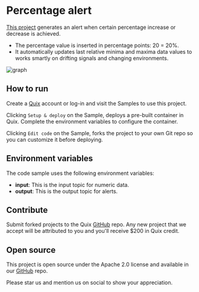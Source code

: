 # Percentage alert

[This project](https://github.com/quixio/quix-samples/tree/main/python/transformations/Percentage-Alert) generates an alert when certain percentage increase or decrease is achieved. 
- The percentage value is inserted in percentage points: 20 = 20%.
- It automatically updates last relative minima and maxima data values to works smartly on drifting signals and changing environments.

![graph](PercentageAlert.png?raw=true)

## How to run

Create a [Quix](https://portal.platform.quix.ai/self-sign-up?xlink=github) account or log-in and visit the Samples to use this project.

Clicking `Setup & deploy` on the Sample, deploys a pre-built container in Quix. Complete the environment variables to configure the container.

Clicking `Edit code` on the Sample, forks the project to your own Git repo so you can customize it before deploying.

## Environment variables

The code sample uses the following environment variables:

- **input**: This is the input topic for numeric data.
- **output**: This is the output topic for alerts.

## Contribute

Submit forked projects to the Quix [GitHub](https://github.com/quixio/quix-samples) repo. Any new project that we accept will be attributed to you and you'll receive $200 in Quix credit.

## Open source

This project is open source under the Apache 2.0 license and available in our [GitHub](https://github.com/quixio/quix-samples) repo.

Please star us and mention us on social to show your appreciation.

